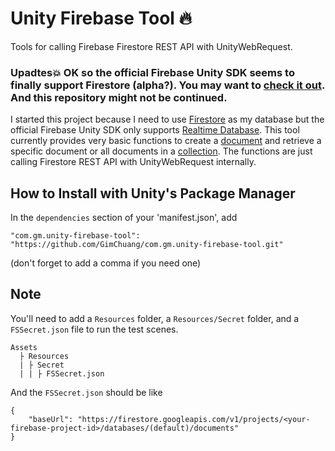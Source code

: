 # Unity Firebase Tool 🔥

Tools for calling Firebase Firestore REST API with UnityWebRequest.


### Upadtes💥 OK so the official Firebase Unity SDK seems to finally support Firestore (alpha?). You may want to [check it out](https://github.com/firebase/quickstart-unity/issues/381#issuecomment-595845307). And this repository might not be continued.


I started this project because I need to use [Firestore](https://firebase.google.com/docs/firestore) as my database but the official Firebase Unity SDK only supports [Realtime Database](https://firebase.google.com/docs/database).
This tool currently provides very basic functions to create a [document](https://firebase.google.com/docs/firestore/data-model#documents) and retrieve a specific document or all documents in a [collection](https://firebase.google.com/docs/firestore/data-model#collections). The functions are just calling Firestore REST API with UnityWebRequest internally.


How to Install with Unity's Package Manager
---
In the `dependencies` section of your 'manifest.json', add
```
"com.gm.unity-firebase-tool": "https://github.com/GimChuang/com.gm.unity-firebase-tool.git"
```
(don't forget to add a comma if you need one)


Note
---
You'll need to add a `Resources` folder, a `Resources/Secret` folder, and a `FSSecret.json` file to run the test scenes.
```
Assets
  ├ Resources
  | ├ Secret
  | | ├ FSSecret.json
```
And the `FSSecret.json` should be like
```
{
	"baseUrl": "https://firestore.googleapis.com/v1/projects/<your-firebase-project-id>/databases/(default)/documents"
}
```
